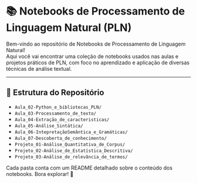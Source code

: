 # 📚 Notebooks de Processamento de Linguagem Natural (PLN)

Bem-vindo ao repositório de Notebooks de Processamento de Linguagem Natural!  
Aqui você vai encontrar uma coleção de notebooks usados nas aulas e projetos práticos de PLN, com foco no aprendizado e aplicação de diversas técnicas de análise textual.

---

## 📂 Estrutura do Repositório

- `Aula_02-Python_e_bibliotecas_PLN/`
- `Aula_03-Processamento_de_texto/`
- `Aula_04-Extração_de_caracteristicas/`
- `Aula_05-Análise_Sintática/`
- `Aula_06-IntepretaçãoSemântica_e_Gramáticas/`
- `Aula_07-Descoberta_de_conhecimento/`
- `Projeto_01-Análise_Quantitativa_de_Corpus/`
- `Projeto_02-Análise_de_Estatística_Descritiva/`
- `Projeto_03-Análise_de_relevância_de_termos/`

Cada pasta conta com um README detalhado sobre o conteúdo dos notebooks. Bora explorar! 🚀
